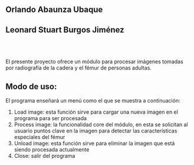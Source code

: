 ## Orlando Abaunza Ubaque
## Leonard Stuart Burgos Jiménez

<br/>
<br/>

El presente proyecto ofrece un módulo para procesar imágenes tomadas por radiografía de la cadera y el fémur de personas adultas.

## Modo de uso:

El programa enseñará un menú como el que se muestra a continuación:

1. Load image: esta función sirve para cargar una nueva imagen en el programa para ser procesada
2. Process image: la funcionalidad core del módulo, en esta se solicitan al usuario puntos clave en la imagen para detectar las características especiales del fémur
3. Unload image: esta función sirve para eliminar la imagen que está siendo procesada actualmente
4. Close: salir del programa
    
